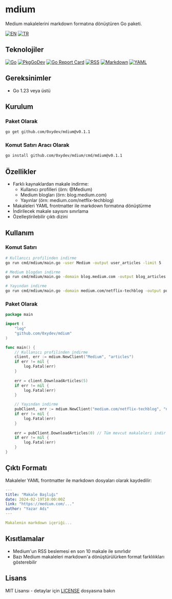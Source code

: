 # mdium

Medium makalelerini markdown formatına dönüştüren Go paketi.

[![EN](https://img.shields.io/badge/lang-EN-blue.svg)](README.md)
[![TR](https://img.shields.io/badge/lang-TR-red.svg)](README_TR.md)

## Teknolojiler

[![Go](https://img.shields.io/badge/go-1.23-00ADD8.svg?style=flat&logo=go)](https://go.dev/)
[![PkgGoDev](https://pkg.go.dev/badge/github.com/0xydev/mdium)](https://pkg.go.dev/github.com/0xydev/mdium)
[![Go Report Card](https://goreportcard.com/badge/github.com/0xydev/mdium)](https://goreportcard.com/report/github.com/0xydev/mdium)
[![RSS](https://img.shields.io/badge/RSS-Feed-FFA500.svg?style=flat&logo=rss)](https://en.wikipedia.org/wiki/RSS)
[![Markdown](https://img.shields.io/badge/Markdown-000000.svg?style=flat&logo=markdown)](https://daringfireball.net/projects/markdown/)
[![YAML](https://img.shields.io/badge/YAML-CB171E.svg?style=flat&logo=yaml)](https://yaml.org/)

## Gereksinimler
- Go 1.23 veya üstü

## Kurulum

### Paket Olarak
```bash
go get github.com/0xydev/mdium@v0.1.1
```

### Komut Satırı Aracı Olarak
```bash
go install github.com/0xydev/mdium/cmd/mdium@v0.1.1
```

## Özellikler
- Farklı kaynaklardan makale indirme:
  - Kullanıcı profilleri (örn: @Medium)
  - Medium blogları (örn: blog.medium.com)
  - Yayınlar (örn: medium.com/netflix-techblog)
- Makaleleri YAML frontmatter ile markdown formatına dönüştürme
- İndirilecek makale sayısını sınırlama
- Özelleştirilebilir çıktı dizini

## Kullanım

### Komut Satırı
```bash
# Kullanıcı profilinden indirme
go run cmd/mdium/main.go -user Medium -output user_articles -limit 5

# Medium blogdan indirme
go run cmd/mdium/main.go -domain blog.medium.com -output blog_articles -limit 3

# Yayından indirme
go run cmd/mdium/main.go -domain medium.com/netflix-techblog -output pub_articles
```

### Paket Olarak
```go
package main

import (
    "log"
    "github.com/0xydev/mdium"
)

func main() {
    // Kullanıcı profilinden indirme
    client, err := mdium.NewClient("Medium", "articles")
    if err != nil {
        log.Fatal(err)
    }
    
    err = client.DownloadArticles(5)
    if err != nil {
        log.Fatal(err)
    }

    // Yayından indirme
    pubClient, err := mdium.NewClient("medium.com/netflix-techblog", "netflix_articles")
    if err != nil {
        log.Fatal(err)
    }
    
    err = pubClient.DownloadArticles(0) // Tüm mevcut makaleleri indir
    if err != nil {
        log.Fatal(err)
    }
}
```

## Çıktı Formatı
Makaleler YAML frontmatter ile markdown dosyaları olarak kaydedilir:
```yaml
---
title: "Makale Başlığı"
date: 2024-02-19T10:00:00Z
link: "https://medium.com/..."
author: "Yazar Adı"
---

Makalenin markdown içeriği...
```

## Kısıtlamalar
- Medium'un RSS beslemesi en son 10 makale ile sınırlıdır
- Bazı Medium makaleleri markdown'a dönüştürülürken format farklılıkları gösterebilir

## Lisans
MIT Lisansı - detaylar için [LICENSE](LICENSE) dosyasına bakın 